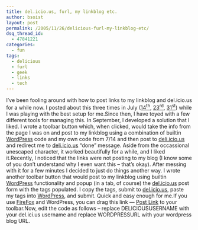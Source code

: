```yaml
---
title: del.icio.us, furl, my linkblog etc.
author: bsoist
layout: post
permalink: /2005/11/26/delicious-furl-my-linkblog-etc/
dsq_thread_id:
  - 47841221
categories:
  - fun
tags:
  - delicious
  - furl
  - geek
  - links
  - tech
---
```

I&#8217;ve been fooling around with how to post links to my linkblog and del.icio.us for a while now. I posted about this three times in July ([14<sup>th</sup>][1], [23<sup>rd</sup>][2], [31<sup>st</sup>][3]) while I was playing with the best setup for me.Since then, I have toyed with a few different tools for managing this. In September, I developed a solution that I liked. I wrote a toolbar button which, when clicked, would take the info from the page I was on and post to my linkblog using a combination of builtin [WordPress][4] code and my own code from 7/14 and then post to [deli.icio.us][5] and redirect me to [deli.icio.us][5] &#8220;done&#8221; message. Aside from the occassional unescaped character, it worked beautifully for a while, and I liked it.Recently, I noticed that the links were not posting to my blog (I know some of you don&#8217;t understand why I even want this &#8211; that&#8217;s okay). After messing with it for a few minutes I decided to just do things another way. I wrote another toolbar button that would post to my linkblog using builtin [WordPress][4] functionality and popup (in a tab, of course) the [del.icio.us][5] post form with the tags populated. I copy the tags, submit to [del.icio.us][5], paste my tags into [WordPress][4], and submit. Quick and easy enough for me.If you use [FireFox][6] and WordPress, you can drag this link &#8212; [Post Link][7] to your toolbar.Now, edit the code as follows &#8211; replace DELICIOUSUSERNAME with your del.ici.us username and replace WORDPRESSURL with your wordpress blog URL.

 [1]: http://bsoist.geexfiles.com/index.php/2005/07/14/my-link-blog/#more-81
 [2]: http://bsoist.geexfiles.com/index.php/2005/07/23/link-managers/
 [3]: http://bsoist.geexfiles.com/index.php/2005/07/31/more-about-links/#more-91
 [4]: http://wordpress.org/
 [5]: http://deli.icio.us/
 [6]: http://getfirefox.com/
 [7]: javascript:Q=document.selection?document.selection.createRange().text:document.getSelection();var%20ext=prompt(%22Comments?%22,%22%22);var%20tags=prompt(%22Tags?%22,%22%22);window.open('http://del.icio.us/DELICIOUSUSERNAME?v=3&extended='+Q+'%20'+ext+'&tags='+tags+'&url='+encodeURIComponent(location.href)+'&title='+encodeURIComponent(document.title));location.href='WORDPRESSURL/wp-admin/bookmarklet.php?text='+encodeURIComponent(Q+'%20'+ext)+'&popupurl='+encodeURIComponent(location.href)+'&popuptitle='+encodeURIComponent(document.title);
